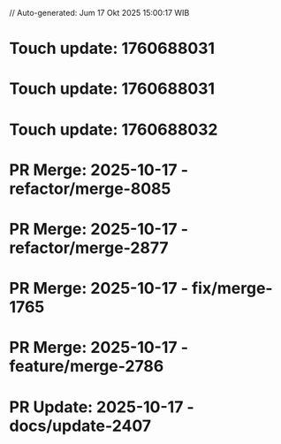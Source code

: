 // Auto-generated: Jum 17 Okt 2025 15:00:17 WIB

# Touch update: 1760688031

# Touch update: 1760688031

# Touch update: 1760688032

# PR Merge: 2025-10-17 - refactor/merge-8085

# PR Merge: 2025-10-17 - refactor/merge-2877

# PR Merge: 2025-10-17 - fix/merge-1765

# PR Merge: 2025-10-17 - feature/merge-2786

# PR Update: 2025-10-17 - docs/update-2407
